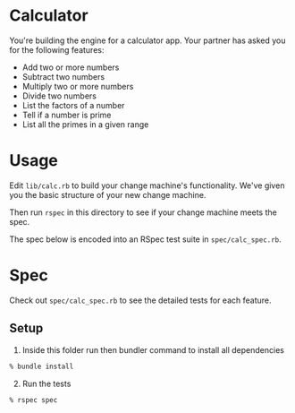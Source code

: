 # Calculator

You're building the engine for a calculator app. Your partner has asked you for the following features:

* Add two or more numbers
* Subtract two numbers
* Multiply two or more numbers
* Divide two numbers
* List the factors of a number
* Tell if a number is prime
* List all the primes in a given range

# Usage

Edit `lib/calc.rb` to build your change machine's functionality. We've given you the basic structure of your new change machine.

Then run `rspec` in this directory to see if your change machine meets the spec.

The spec below is encoded into an RSpec test suite in `spec/calc_spec.rb`.

# Spec

Check out `spec/calc_spec.rb` to see the detailed tests for each feature.

## Setup

1. Inside this folder run then bundler command to install all dependencies

```bash
% bundle install
```

2. Run the tests

```bash
% rspec spec
```